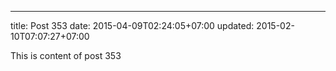 ---
title: Post 353
date: 2015-04-09T02:24:05+07:00
updated: 2015-02-10T07:07:27+07:00

This is content of post 353